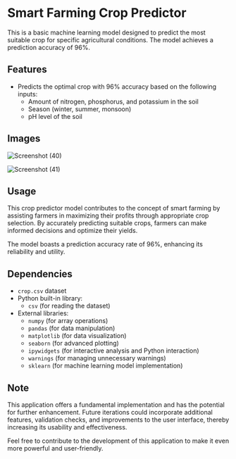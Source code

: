 # Smart Farming Crop Predictor

This is a basic machine learning model designed to predict the most suitable crop for specific agricultural conditions. The model achieves a prediction accuracy of 96%.

## Features

- Predicts the optimal crop with 96% accuracy based on the following inputs:
  - Amount of nitrogen, phosphorus, and potassium in the soil
  - Season (winter, summer, monsoon)
  - pH level of the soil
## Images

![Screenshot (40)](https://github.com/JILSPATEL/smart-farming/assets/100358865/11f54c10-87b9-4f6a-a380-3d100c32d2ef)

![Screenshot (41)](https://github.com/JILSPATEL/smart-farming/assets/100358865/f0f1ffcc-c2de-420d-bd4b-23affaa2b405)




## Usage

This crop predictor model contributes to the concept of smart farming by assisting farmers in maximizing their profits through appropriate crop selection. By accurately predicting suitable crops, farmers can make informed decisions and optimize their yields.

The model boasts a prediction accuracy rate of 96%, enhancing its reliability and utility.

## Dependencies

- `crop.csv` dataset
- Python built-in library:
  - `csv` (for reading the dataset)
- External libraries:
  - `numpy` (for array operations)
  - `pandas` (for data manipulation)
  - `matplotlib` (for data visualization)
  - `seaborn` (for advanced plotting)
  - `ipywidgets` (for interactive analysis and Python interaction)
  - `warnings` (for managing unnecessary warnings)
  - `sklearn` (for machine learning model implementation)

## Note

This application offers a fundamental implementation and has the potential for further enhancement. Future iterations could incorporate additional features, validation checks, and improvements to the user interface, thereby increasing its usability and effectiveness.

Feel free to contribute to the development of this application to make it even more powerful and user-friendly.
